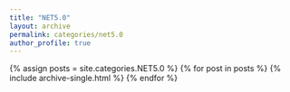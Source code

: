 ```yaml
---
title: "NET5.0"
layout: archive
permalink: categories/net5.0
author_profile: true
---
```


{% assign posts = site.categories.NET5.0 %}
{% for post in posts %} {% include archive-single.html %} {% endfor %}
